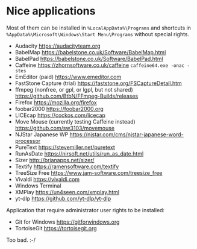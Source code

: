 Nice applications
=================

Most of them can be installed in `%LocalAppData%\Programs` and shortcuts in `%AppData%\Microsoft\Windows\Start Menu\Programs` without special rights.

- Audacity https://audacityteam.org
- BabelMap https://babelstone.co.uk/Software/BabelMap.html
- BabelPad https://babelstone.co.uk/Software/BabelPad.html
- Caffeine https://zhornsoftware.co.uk/caffeine `caffeine64.exe -onac -stes`
- EmEditor (paid) https://www.emeditor.com
- FastStone Capture (trial) https://faststone.org/FSCaptureDetail.htm
- ffmpeg (nonfree, or gpl, or lgpl, but not shared) https://github.com/BtbN/FFmpeg-Builds/releases
- Firefox https://mozilla.org/firefox
- foobar2000 https://foobar2000.org
- LICEcap https://cockos.com/licecap
- Move Mouse (currently testing Caffeine instead) https://github.com/sw3103/movemouse
- NJStar Japanese WP https://njstar.com/cms/njstar-japanese-word-processor
- PureText https://stevemiller.net/puretext
- RunAsDate https://nirsoft.net/utils/run_as_date.html
- Sizer http://brianapps.net/sizer/
- Textify https://ramensoftware.com/textify
- TreeSize Free https://www.jam-software.com/treesize_free
- Vivaldi https://vivaldi.com
- Windows Terminal
- XMPlay https://un4seen.com/xmplay.html
- yt-dlp https://github.com/yt-dlp/yt-dlp


Application that require administrator user rights to be installed:

- Git for Windows https://gitforwindows.org
- TortoiseGit https://tortoisegit.org

Too bad. :-/
